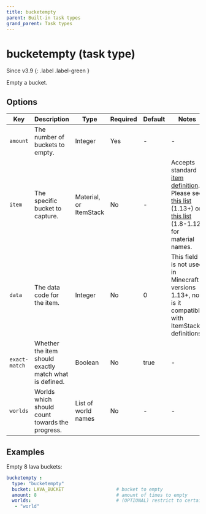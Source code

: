 ```yaml
---
title: bucketempty
parent: Built-in task types
grand_parent: Task types
---
```


# bucketempty (task type)

Since v3.9
{: .label .label-green }

Empty a bucket.

## Options

| Key           | Description                                            | Type                   | Required | Default | Notes                                                                                                                                                                                                                                                                        |
|---------------|--------------------------------------------------------|------------------------|----------|---------|------------------------------------------------------------------------------------------------------------------------------------------------------------------------------------------------------------------------------------------------------------------------------|
| `amount`      | The number of buckets to empty.                        | Integer                | Yes      | \-      | \-                                                                                                                                                                                                                                                                           |
| `item`        | The specific bucket to capture.                        | Material, or ItemStack | No       | \-      | Accepts standard [item definition](../configuration/defining-items). Please see [this list](https://hub.spigotmc.org/javadocs/bukkit/org/bukkit/Material.html) (1.13+) or [this list](https://helpch.at/docs/1.12.2/org/bukkit/Material.html) (1.8-1.12) for material names. |
| `data`        | The data code for the item.                            | Integer                | No       | 0       | This field is not used in Minecraft versions 1.13+, nor is it compatible with ItemStack definitions.                                                                                                                                                                         |
| `exact-match` | Whether the item should exactly match what is defined. | Boolean                | No       | true    | \-                                                                                                                                                                                                                                                                           |
| `worlds`      | Worlds which should count towards the progress.        | List of world names    | No       | \-      | \-                                                                                                                                                                                                                                                                           |

## Examples

Empty 8 lava buckets:

``` yaml
bucketempty :
  type: "bucketempty"
  bucket: LAVA_BUCKET                   # bucket to empty
  amount: 8                             # amount of times to empty
  worlds:                               # (OPTIONAL) restrict to certain worlds
   - "world"
```
